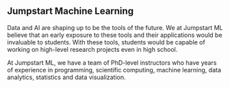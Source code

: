 ## Jumpstart Machine Learning




Data and AI are shaping up to be the tools of the future. We at Jumpstart ML believe that an early exposure to these tools and their applications would be invaluable to students. With these tools, students would be capable of working on high-level research projects even in high school.

At Jumpstart ML, we have a team of PhD-level instructors who have years of experience in programming, scientific computing, machine learning, data analytics, statistics and data visualization.